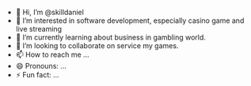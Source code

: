 - 👋 Hi, I’m @skilldaniel
- 👀 I’m interested in software development, especially casino game and live streaming
- 🌱 I’m currently learning about business in gambling world.
- 💞️ I’m looking to collaborate on service my games.
- 📫 How to reach me ...
- 😄 Pronouns: ...
- ⚡ Fun fact: ...

<!---
skilldaniel/skilldaniel is a ✨ special ✨ repository because its `README.md` (this file) appears on your GitHub profile.
You can click the Preview link to take a look at your changes.
--->
